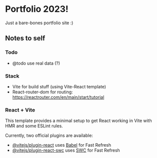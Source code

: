 # Portfolio 2023!

Just a bare-bones portfolio site :)

## Notes to self

### Todo

* @todo use real data (?)

### Stack

- Vite for build stuff (using Vite-React template)
- React-router-dom for routing: https://reactrouter.com/en/main/start/tutorial

### React + Vite

This template provides a minimal setup to get React working in Vite with HMR and some ESLint rules.

Currently, two official plugins are available:

- [@vitejs/plugin-react](https://github.com/vitejs/vite-plugin-react/blob/main/packages/plugin-react/README.md) uses [Babel](https://babeljs.io/) for Fast Refresh
- [@vitejs/plugin-react-swc](https://github.com/vitejs/vite-plugin-react-swc) uses [SWC](https://swc.rs/) for Fast Refresh
